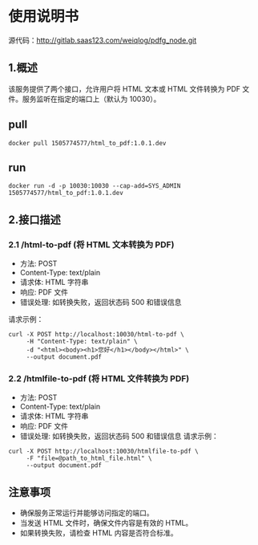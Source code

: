 # 使用说明书
源代码：http://gitlab.saas123.com/weiqlog/pdfg_node.git
## 1.概述
该服务提供了两个接口，允许用户将 HTML 文本或 HTML 文件转换为 PDF 文件。服务监听在指定的端口上（默认为 10030）。
## pull
```
docker pull 1505774577/html_to_pdf:1.0.1.dev
```
## run
```
docker run -d -p 10030:10030 --cap-add=SYS_ADMIN 1505774577/html_to_pdf:1.0.1.dev
```
## 2.接口描述
### 2.1 /html-to-pdf (将 HTML 文本转换为 PDF)
- 方法: POST
- Content-Type: text/plain
- 请求体: HTML 字符串
- 响应: PDF 文件
- 错误处理: 如转换失败，返回状态码 500 和错误信息

请求示例：
```
curl -X POST http://localhost:10030/html-to-pdf \
     -H "Content-Type: text/plain" \
     -d "<html><body><h1>您好</h1></body></html>" \
     --output document.pdf
```

### 2.2 /htmlfile-to-pdf (将 HTML 文件转换为 PDF)
- 方法: POST
- Content-Type: text/plain
- 请求体: HTML 字符串
- 响应: PDF 文件
- 错误处理: 如转换失败，返回状态码 500 和错误信息
请求示例：
```
curl -X POST http://localhost:10030/htmlfile-to-pdf \
     -F "file=@path_to_html_file.html" \
     --output document.pdf
```

## 注意事项
- 确保服务正常运行并能够访问指定的端口。
- 当发送 HTML 文件时，确保文件内容是有效的 HTML。
- 如果转换失败，请检查 HTML 内容是否符合标准。
